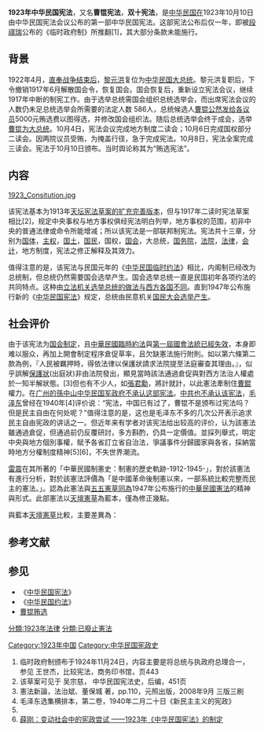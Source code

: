 **1923年中华民国宪法**，又名**曹锟宪法**，**双十宪法**，是[中华民国在](https://zh.wikipedia.org/wiki/中华民国 "wikilink")1923年10月10日由中华民国宪法会议公布的第一部中华民国宪法。这部宪法公布后仅一年，即被[段祺瑞](../Page/段祺瑞.md "wikilink")公布的《临时政府制》所推翻\[1\]，其大部分条款未能施行。

## 背景

1922年4月，[直奉战争结束后](https://zh.wikipedia.org/wiki/直奉战争 "wikilink")，[黎元洪](../Page/黎元洪.md "wikilink")复位为[中华民国大总统](https://zh.wikipedia.org/wiki/中华民国大总统 "wikilink")。黎元洪复职后，下令撤销1917年6月解散国会令，恢复国会。国会恢复后，重新设立宪法会议，继续1917年中断的制宪工作。由于选举总统需国会组织总统选举会，而出席宪法会议的人数仍未足总统选举会所需要的法定人数 586人，总统候选人[曹锟公然发给各议员](https://zh.wikipedia.org/wiki/曹锟 "wikilink")5000元贿选费以图得选，并修改国会组织法。随后总统选举会终于成会，选举[曹锟为大总统](https://zh.wikipedia.org/wiki/曹锟 "wikilink")。10月4日，宪法会议完成地方制度二读会；10月6日完成国权部分二读会。因两院议员受贿，为掩盖行径，急于完成宪法。10月8日，宪法全案完成三读会。宪法于10月10日颁布。当时舆论称其为“贿选宪法”。

## 内容

[1923_Consitution.jpg](https://zh.wikipedia.org/wiki/File:1923_Consitution.jpg "fig:1923_Consitution.jpg")

<div style="float:left; width:430px">

</div>

该宪法基本为1913年[天坛宪法草案的扩充完善版本](https://zh.wikipedia.org/wiki/天坛宪法 "wikilink")，但与1917年二读时宪法草案相比\[2\]，规定中央事权与地方事权俱经宪法明白列举，地方事权的范围，初非中央的普通法律或命令所能增减；所以该宪法是一部联邦制宪法。宪法共十三章，分别为[国体](https://zh.wikipedia.org/wiki/国体 "wikilink")，[主权](https://zh.wikipedia.org/wiki/主权 "wikilink")，[国土](https://zh.wikipedia.org/wiki/国土 "wikilink")，[国民](https://zh.wikipedia.org/wiki/国民 "wikilink")，国权，[国会](https://zh.wikipedia.org/wiki/国会 "wikilink")，大总统，[国务院](https://zh.wikipedia.org/wiki/国务院 "wikilink")，[法院](https://zh.wikipedia.org/wiki/法院 "wikilink")，[法律](../Page/法律.md "wikilink")，[会计](https://zh.wikipedia.org/wiki/会计 "wikilink")，地方制度，宪法之修正解释及其效力。

值得注意的是，该宪法与民国元年的《[中华民国临时约法](https://zh.wikipedia.org/wiki/中华民国临时约法 "wikilink")》相比，内阁制已经改为总统制，但总统仍然需要国会选举产生。国会选举总统一直是民国初年各项约法的共同特点。这种由[立法机关选举总统的做法与西方各国不同](https://zh.wikipedia.org/wiki/立法机关 "wikilink")。直到1947年公布施行新的《[中华民国宪法](https://zh.wikipedia.org/wiki/中华民国宪法 "wikilink")》规定，总统由民意机关[国民大会选举产生](https://zh.wikipedia.org/wiki/国民大会 "wikilink")。

## 社会评价

由于该宪法为[国会制定](https://zh.wikipedia.org/wiki/民元國會 "wikilink")，且[中華民國臨時約法](../Page/中華民國臨時約法.md "wikilink")與[第一屆國會法統已經失效](https://zh.wikipedia.org/wiki/民元國會 "wikilink")，本身即难以服众，再加上開會制定程序倉促草率，且欠缺憲法施行附則。如以第六條第二款為例，『人民被羈押時，得依法律以保護狀請求法院提至法庭審查其理由。』，似乎誤解[保護狀](../Page/人身保護令.md "wikilink")(出庭狀)非由法院發出，顯見當時該法通過倉促與對西方法治人權處於一知半解狀態。\[3\]但也有不少人，如[張君勱](https://zh.wikipedia.org/wiki/張君勱 "wikilink")，將計就計，以此憲法牽制住[曹錕](../Page/曹錕.md "wikilink")權力。在[广州的](https://zh.wikipedia.org/wiki/广州 "wikilink")[孫中山](../Page/孫中山.md "wikilink")[中华民国军政府不承认这部宪法](https://zh.wikipedia.org/wiki/中华民国军政府 "wikilink")。[中共也不承认该宪法](https://zh.wikipedia.org/wiki/中共 "wikilink")，[毛泽东](../Page/毛泽东.md "wikilink")曾经在1940年\[4\]评价说：“宪法，中国已有过了，曹锟不是颁布过宪法吗？但是民主自由在何处呢？”值得注意的是，这也是毛泽东不多的几次公开表示追求民主自由宪政的讲话之一。但近年来有学者对该宪法给出较高的评价，认为該憲法雖通過倉促，但通過前仍反覆研討，多方斟酌，仍具一定價值。並採列舉式，明定中央與地方個別事權，賦予各省訂立省自治法，爭議事件分歸國家與各省，採納當時地方分權制度精神\[5\]\[6\]，不失世界潮流。

[雷震](../Page/雷震.md "wikilink")在其所著的「中華民國制憲史：制憲的歷史軌跡-1912-1945-」，對於該憲法有進行分析，對於該憲法評價為「是中國革命後制憲以來，一部系統比較完整而民主的憲法。」。認為此憲法與[五五憲草同為](https://zh.wikipedia.org/wiki/五五憲草 "wikilink")1947年公布施行的[中華民國憲法](../Page/中華民國憲法.md "wikilink")的精神與形式。此部憲法以[天壇憲草](../Page/天壇憲草.md "wikilink")為藍本，僅為修正幾點。

與藍本[天壇憲草](../Page/天壇憲草.md "wikilink")比較，主要差異為：

## 参考文献

## 参见

  - 《[中华民国宪法](https://zh.wikipedia.org/wiki/中华民国宪法 "wikilink")》
  - 《[中华民国约法](../Page/中华民国约法.md "wikilink")》
  - [曹锟贿选](https://zh.wikipedia.org/wiki/曹锟贿选 "wikilink")

[分類:1923年法律](https://zh.wikipedia.org/wiki/分類:1923年法律 "wikilink") [分類:已廢止憲法](https://zh.wikipedia.org/wiki/分類:已廢止憲法 "wikilink")

[Category:1923年中国](https://zh.wikipedia.org/wiki/Category:1923年中国 "wikilink") [Category:中华民国宪政史](https://zh.wikipedia.org/wiki/Category:中华民国宪政史 "wikilink")

1.  临时政府制颁布于1924年11月24日，内容主要是将总统与执政府总理合一，参见 王世杰，比较宪法，商务印书馆，页443
2.  该草案可见于 吴宗慈， 中华民国宪法史，后编，451页
3.  憲法新論，法治斌、董保城 著，pp.110，元照出版，2008年9月 三版三刷
4.  毛泽东选集横排本，第二卷，1940年二月二十日《新民主主义的宪政》
5.
6.  [薛刚：变动社会中的宪政尝试 ——1923年《中华民国宪法》的制定](https://web.archive.org/web/20121010092150/http://www.law-culture.com/showNews.asp?id=7387)